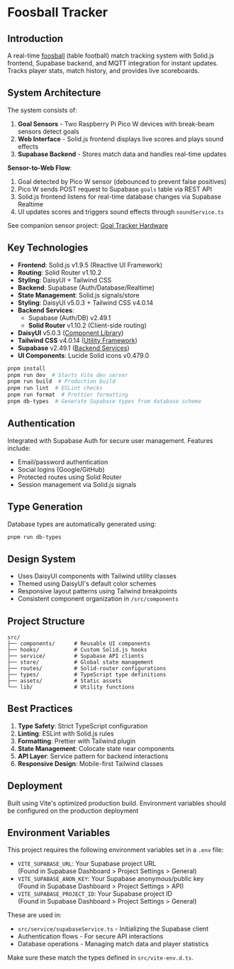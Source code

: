 # Foosball Tracker

## Introduction

A real-time [foosball](https://foosballplanet.com/cdn/shop/products/TornadoElite.jpg?v=1671815293) (table football) match tracking system with Solid.js frontend, Supabase backend, and MQTT integration for instant updates. Tracks player stats, match history, and provides live scoreboards.

## System Architecture

The system consists of:

1. **Goal Sensors** - Two Raspberry Pi Pico W devices with break-beam sensors detect goals
2. **Web Interface** - Solid.js frontend displays live scores and plays sound effects
3. **Supabase Backend** - Stores match data and handles real-time updates

**Sensor-to-Web Flow**:

1. Goal detected by Pico W sensor (debounced to prevent false positives)
2. Pico W sends POST request to Supabase `goals` table via REST API
3. Solid.js frontend listens for real-time database changes via Supabase Realtime
4. UI updates scores and triggers sound effects through `soundService.ts`

See companion sensor project: [Goal Tracker Hardware](https://github.com/joshua-lehmann/goal-tracker)

## Key Technologies

- **Frontend**: Solid.js v1.9.5 (Reactive UI Framework)
- **Routing**: Solid Router v1.10.2
- **Styling**: DaisyUI + Tailwind CSS
- **Backend**: Supabase (Auth/Database/Realtime)
- **State Management**: Solid.js signals/store
- **Styling**: DaisyUI v5.0.3 + Tailwind CSS v4.0.14
- **Backend Services**:
  - Supabase (Auth/DB) v2.49.1
  - **Solid Router** v1.10.2 (Client-side routing)
- **DaisyUI** v5.0.3 ([Component Library](https://daisyui.com/))
- **Tailwind CSS** v4.0.14 ([Utility Framework](https://tailwindcss.com/))
- **Supabase** v2.49.1 ([Backend Services](https://supabase.com/))
- **UI Components**: Lucide Solid icons v0.479.0

```bash
pnpm install
pnpm run dev  # Starts Vite dev server
pnpm run build  # Production build
pnpm run lint  # ESLint checks
pnpm run format  # Prettier formatting
pnpm db-types  # Generate Supabase types from database schema
```

## Authentication

Integrated with Supabase Auth for secure user management. Features include:

- Email/password authentication
- Social logins (Google/GitHub)
- Protected routes using Solid Router
- Session management via Solid.js signals

## Type Generation

Database types are automatically generated using:

```bash
pnpm run db-types
```

## Design System

- Uses DaisyUI components with Tailwind utility classes
- Themed using DaisyUI's default color schemes
- Responsive layout patterns using Tailwind breakpoints
- Consistent component organization in `/src/components`

## Project Structure

```
src/
├── components/      # Reusable UI components
├── hooks/           # Custom Solid.js hooks
├── service/         # Supabase API clients
├── store/           # Global state management
├── routes/          # Solid-router configurations
├── types/           # TypeScript type definitions
├── assets/          # Static assets
└── lib/             # Utility functions
```

## Best Practices

1. **Type Safety**: Strict TypeScript configuration
2. **Linting**: ESLint with Solid.js rules
3. **Formatting**: Prettier with Tailwind plugin
4. **State Management**: Colocate state near components
5. **API Layer**: Service pattern for backend interactions
6. **Responsive Design**: Mobile-first Tailwind classes

## Deployment

Built using Vite's optimized production build. Environment variables should be configured on the production deployment

## Environment Variables

This project requires the following environment variables set in a `.env` file:

- `VITE_SUPABASE_URL`: Your Supabase project URL \
  (Found in Supabase Dashboard > Project Settings > General)
- `VITE_SUPABASE_ANON_KEY`: Your Supabase anonymous/public key \
  (Found in Supabase Dashboard > Project Settings > API)
- `VITE_SUPABASE_PROJECT_ID`: Your Supabase project ID \
  (Found in Supabase Dashboard > Project Settings > General)

These are used in:

- `src/service/supabaseService.ts` - Initializing the Supabase client
- Authentication flows - For secure API interactions
- Database operations - Managing match data and player statistics

Make sure these match the types defined in `src/vite-env.d.ts`.
